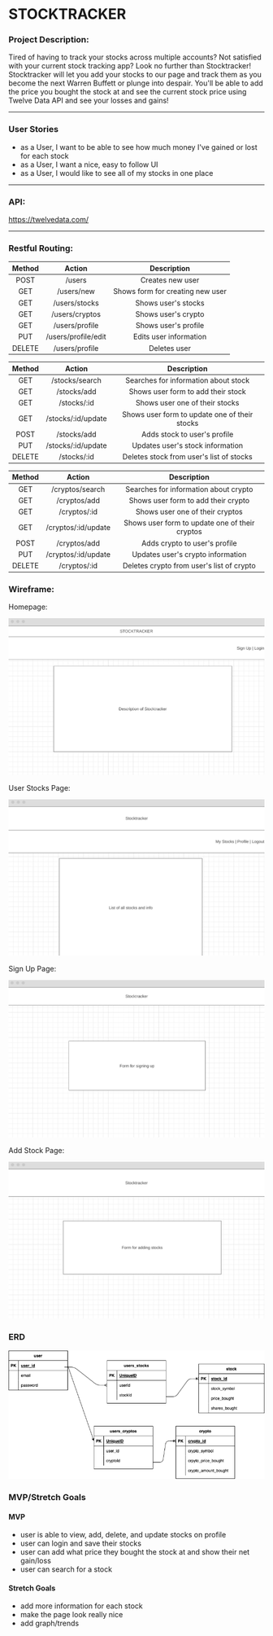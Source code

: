 # STOCKTRACKER

### Project Description:

Tired of having to track your stocks across multiple accounts?  Not satisfied with your current stock tracking app?  Look no further than Stocktracker!  Stocktracker will let you add your stocks to our page and track them as you become the next Warren Buffett or plunge into despair.  You'll be able to add the price you bought the stock at and see the current stock price using Twelve Data API and see your losses and gains!  

***

### User Stories

- as a User, I want to be able to see how much money I've gained or lost for each stock
- as a User, I want a nice, easy to follow UI
- as a User, I would like to see all of my stocks in one place

***

### API:

https://twelvedata.com/


*** 

### Restful Routing:

| Method | Action | Description |
|:------:|:------:|:-----------:|
| POST   | /users | Creates new user|
| GET    | /users/new | Shows form for creating new user|
| GET    | /users/stocks | Shows user's stocks|
| GET    | /users/cryptos | Shows user's crypto|
| GET    | /users/profile | Shows user's profile|
| PUT    | /users/profile/edit | Edits user information|
| DELETE | /users/profile | Deletes user|

| Method | Action | Description |
|:------:|:------:|:-----------:|
| GET    | /stocks/search | Searches for information about stock|
| GET    | /stocks/add | Shows user form to add their stock|
| GET    | /stocks/:id| Shows user one of their stocks|
| GET    | /stocks/:id/update| Shows user form to update one of their stocks|
| POST   | /stocks/add | Adds stock to user's profile|
| PUT    | /stocks/:id/update | Updates user's stock information|
| DELETE | /stocks/:id| Deletes stock from user's list of stocks|

| Method | Action | Description |
|:------:|:------:|:-----------:|
| GET    | /cryptos/search | Searches for information about crypto|
| GET    | /cryptos/add | Shows user form to add their crypto|
| GET    | /cryptos/:id| Shows user one of their cryptos|
| GET    | /cryptos/:id/update| Shows user form to update one of their cryptos|
| POST   | /cryptos/add | Adds crypto to user's profile|
| PUT    | /cryptos/:id/update | Updates user's crypto information|
| DELETE | /cryptos/:id| Deletes crypto from user's list of crypto|

### Wireframe:

Homepage:

![wireframe1](images/homepage.png)

User Stocks Page:

![wireframe2](images/stocks.png)

Sign Up Page:

![wireframe3](images/signup.png)

Add Stock Page:

![wireframe4](images/addstock.png)

### ERD

![ERD](./images/ERD.png)

### MVP/Stretch Goals

#### MVP

- user is able to view, add, delete, and update stocks on profile
- user can login and save their stocks
- user can add what price they bought the stock at and show their net gain/loss
- user can search for a stock

#### Stretch Goals

- add more information for each stock
- make the page look really nice
- add graph/trends



